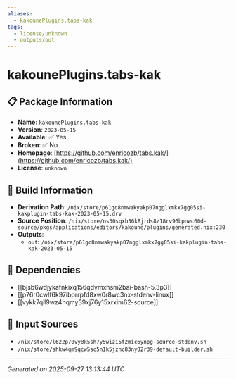 ```yaml
---
aliases:
  - kakounePlugins.tabs-kak
tags:
  - license/unknown
  - outputs/out
---
```


# kakounePlugins.tabs-kak

## 📋 Package Information

- **Name**: `kakounePlugins.tabs-kak`
- **Version**: `2023-05-15`
- **Available**: ✅ Yes
- **Broken**: ✅ No
- **Homepage**: [https://github.com/enricozb/tabs.kak/](https://github.com/enricozb/tabs.kak/)
- **License**: `unknown`

## 🔧 Build Information

- **Derivation Path**: `/nix/store/p61gc8nmwakyakp07ngglxmkx7gg05si-kakplugin-tabs-kak-2023-05-15.drv`
- **Source Position**: `/nix/store/ns30sqxb36k8jrds8z18rv96bpnwc60d-source/pkgs/applications/editors/kakoune/plugins/generated.nix:230`
- **Outputs**:
  - `out`:  `/nix/store/p61gc8nmwakyakp07ngglxmkx7gg05si-kakplugin-tabs-kak-2023-05-15`

## 🔗 Dependencies

- [[bjsb6wdjykafnkixq156qdvmxhsm2bai-bash-5.3p3]]
- [[p76r0cwlf6k97ibprrpfd8xw0r8wc3nx-stdenv-linux]]
- [[vykk7qil9wz4hqmy39xj76y15xrxim62-source]]

## 📁 Input Sources

- `/nix/store/l622p70vy8k5sh7y5wizi5f2mic6ynpg-source-stdenv.sh`
- `/nix/store/shkw4qm9qcw5sc5n1k5jznc83ny02r39-default-builder.sh`

---
*Generated on 2025-09-27 13:13:44 UTC*
